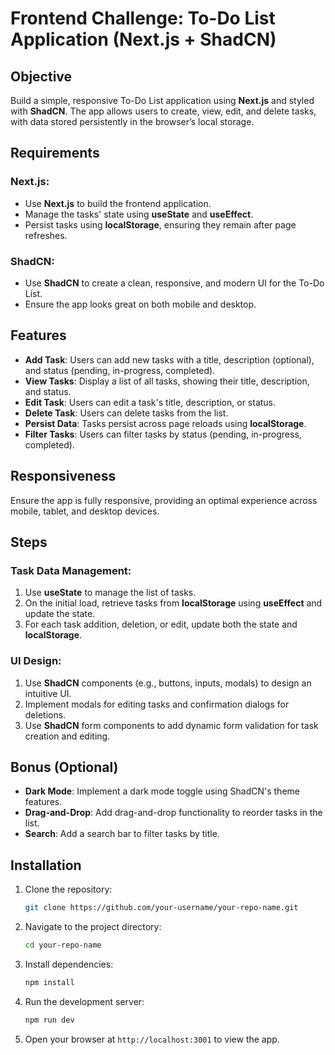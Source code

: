 # Frontend Challenge: To-Do List Application (Next.js + ShadCN)

## Objective

Build a simple, responsive To-Do List application using **Next.js** and styled with **ShadCN**. The app allows users to create, view, edit, and delete tasks, with data stored persistently in the browser’s local storage.

## Requirements

### Next.js:
- Use **Next.js** to build the frontend application.
- Manage the tasks' state using **useState** and **useEffect**.
- Persist tasks using **localStorage**, ensuring they remain after page refreshes.

### ShadCN:
- Use **ShadCN** to create a clean, responsive, and modern UI for the To-Do List.
- Ensure the app looks great on both mobile and desktop.

## Features

- **Add Task**: Users can add new tasks with a title, description (optional), and status (pending, in-progress, completed).
- **View Tasks**: Display a list of all tasks, showing their title, description, and status.
- **Edit Task**: Users can edit a task's title, description, or status.
- **Delete Task**: Users can delete tasks from the list.
- **Persist Data**: Tasks persist across page reloads using **localStorage**.
- **Filter Tasks**: Users can filter tasks by status (pending, in-progress, completed).

## Responsiveness

Ensure the app is fully responsive, providing an optimal experience across mobile, tablet, and desktop devices.

## Steps

### Task Data Management:
1. Use **useState** to manage the list of tasks.
2. On the initial load, retrieve tasks from **localStorage** using **useEffect** and update the state.
3. For each task addition, deletion, or edit, update both the state and **localStorage**.

### UI Design:
1. Use **ShadCN** components (e.g., buttons, inputs, modals) to design an intuitive UI.
2. Implement modals for editing tasks and confirmation dialogs for deletions.
3. Use **ShadCN** form components to add dynamic form validation for task creation and editing.

## Bonus (Optional)

- **Dark Mode**: Implement a dark mode toggle using ShadCN's theme features.
- **Drag-and-Drop**: Add drag-and-drop functionality to reorder tasks in the list.
- **Search**: Add a search bar to filter tasks by title.

## Installation

1. Clone the repository:
   ```bash
   git clone https://github.com/your-username/your-repo-name.git
   ```

2. Navigate to the project directory:
   ```bash
   cd your-repo-name
   ```

3. Install dependencies:
   ```bash
   npm install
   ```

4. Run the development server:
   ```bash
   npm run dev
   ```

5. Open your browser at `http://localhost:3001` to view the app.
